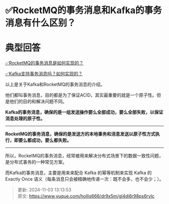 # ✅RocketMQ的事务消息和Kafka的事务消息有什么区别？

# 典型回答


[✅RocketMQ的事务消息是如何实现的？](https://www.yuque.com/hollis666/dr9x5m/abxh7z)



[✅Kafka支持事务消息吗？如何实现的？](https://www.yuque.com/hollis666/dr9x5m/yfzof8znomat1u6g)



以上是关于Kafka和RocketMQ的事务消息的介绍。



他们都叫事务消息，目的都是为了保证ACID，其实最重要的就是一个原子性。但是他们的目的和解决问题不同。



**Kafka的事务消息，确保的是一组发送操作要么全部成功，要么全部失败，以保证消息处理的原子性。**

****

**RocketMQ的事务消息，确保的是发送方的本地事务和消息发送以原子性方式执行，即要么都成功，要么都失败。**

****

所以，RocketMQ的事务消息，经常被用来解决分布式场景下的数据一致性问题，是分布式事务的一种常见方案。



而Kafka的事务消息，主要是用来来配合 Kafka 的幂等机制来实现 Kafka 的 Exactly Once 语义（每条消息只会被精确地传递一次：既不会多，也不会少；）。







> 更新: 2024-11-03 13:13:53  
> 原文: <https://www.yuque.com/hollis666/dr9x5m/gl4di6r98ps6rylc>